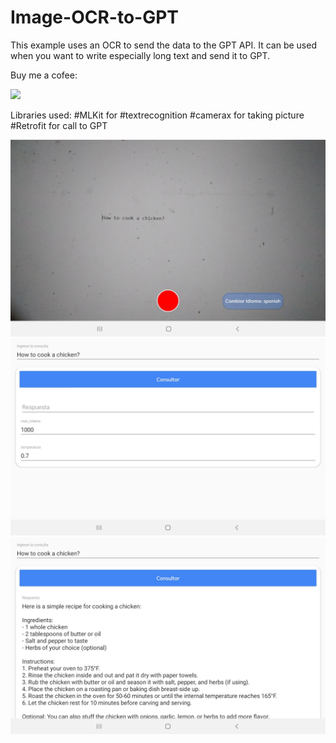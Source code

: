 # Image-OCR-to-GPT

This example uses an OCR to send the data to the GPT API. It can be used when you want to write especially long text and send it to GPT.

Buy me a cofee: 

<a href="https://www.buymeacoffee.com/Charles006"><img src="https://img.buymeacoffee.com/button-api/?text=Buy me a coffee&emoji=&slug=kashifmehmood&button_colour=FFDD00&font_colour=000000&font_family=Cookie&outline_colour=000000&coffee_colour=ffffff" /></a>


Libraries used:
#MLKit for #textrecognition
#camerax for taking picture
#Retrofit for call to GPT

![imagen1](https://raw.githubusercontent.com/Charles006/Imagen_OCR_to_GPT/master/Screenshot_20230504-035926_Imagen_OCR_To_GPT.jpg)
![imagen2](https://raw.githubusercontent.com/Charles006/Imagen_OCR_to_GPT/master/Screenshot_20230504-041008_Imagen_OCR_To_GPT.jpg)
![imagen3](https://raw.githubusercontent.com/Charles006/Imagen_OCR_to_GPT/master/Screenshot_20230504-041020_Imagen_OCR_To_GPT.jpg)



